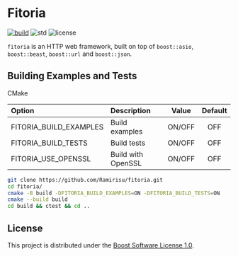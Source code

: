 # Fitoria

[![build](https://github.com/Ramirisu/fitoria/actions/workflows/build_matrix.yml/badge.svg)](https://github.com/Ramirisu/fitoria/actions/workflows/build_matrix.yml)
![std](https://img.shields.io/badge/std-20-blue.svg)
![license](https://img.shields.io/badge/license-BSL--1.0-blue)

`fitoria` is an HTTP web framework, built on top of `boost::asio`, `boost::beast`, `boost::url` and `boost::json`.

## Building Examples and Tests

CMake

| Option                 | Description        | Value  | Default |
| :--------------------- | :----------------- | :----: | :-----: |
| FITORIA_BUILD_EXAMPLES | Build examples     | ON/OFF |   OFF   |
| FITORIA_BUILD_TESTS    | Build tests        | ON/OFF |   OFF   |
| FITORIA_USE_OPENSSL    | Build with OpenSSL | ON/OFF |   OFF   |

```sh
git clone https://github.com/Ramirisu/fitoria.git
cd fitoria/
cmake -B build -DFITORIA_BUILD_EXAMPLES=ON -DFITORIA_BUILD_TESTS=ON
cmake --build build
cd build && ctest && cd ..
```

## License

This project is distributed under the [Boost Software License 1.0](https://www.boost.org/LICENSE_1_0.txt).
